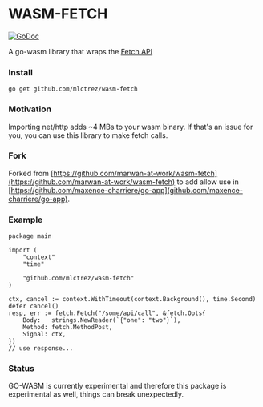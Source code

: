 # WASM-FETCH
[![GoDoc](https://godoc.org/mlctrez/wasm-fetch?status.svg)](https://godoc.org/mlctrez/wasm-fetch)

A go-wasm library that wraps the [Fetch API](https://developer.mozilla.org/en-US/docs/Web/API/Fetch_API)

### Install
`go get github.com/mlctrez/wasm-fetch`

### Motivation
Importing net/http adds ~4 MBs to your wasm binary. If that's an issue for you, you can use this
library to make fetch calls.

### Fork
Forked from [https://github.com/marwan-at-work/wasm-fetch](https://github.com/marwan-at-work/wasm-fetch) to add allow
use in [https://github.com/maxence-charriere/go-app](github.com/maxence-charriere/go-app). 


### Example

```golang
package main

import (
    "context"
    "time"

    "github.com/mlctrez/wasm-fetch"
)

ctx, cancel := context.WithTimeout(context.Background(), time.Second)
defer cancel()
resp, err := fetch.Fetch("/some/api/call", &fetch.Opts{
    Body:   strings.NewReader(`{"one": "two"}`),
    Method: fetch.MethodPost,
    Signal: ctx,
})
// use response...
```


### Status
GO-WASM is currently experimental and therefore this package is experimental as well, things can break unexpectedly. 